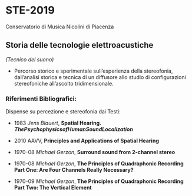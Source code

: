 # STE-2019

Conservatorio di Musica Nicolini di Piacenza

## Storia delle tecnologie elettroacustiche

_(Tecnico del suono)_

- Percorso storico e sperimentale sull’esperienza della stereofonia, dall’analisi storica e tecnica di un diffusore allo studio di configurazioni stereofoniche all’ascolto tridimensionale. 

### Riferimenti Bibliografici:

Dispense su percezione e stereofonia dai Testi:

 - 1983 *Jens Blauert*, **Spatial Hearing. *ThePsychophysicsofHumanSoundLocalization***
 - 2010 AAVV, **Principles and Applications of Spatial Hearing**

 - 1970-08 *Michael Gerzon*, **Surround sound from 2-channel stereo**
 - 1970-08 *Michael Gerzon*, **The Principles of Quadraphonic Recording Part One: Are Four Channels Really Necessary?**
 - 1970-09 *Michael Gerzon*, **The Principles of Quadraphonic Recording Part Two: The Vertical Element**
